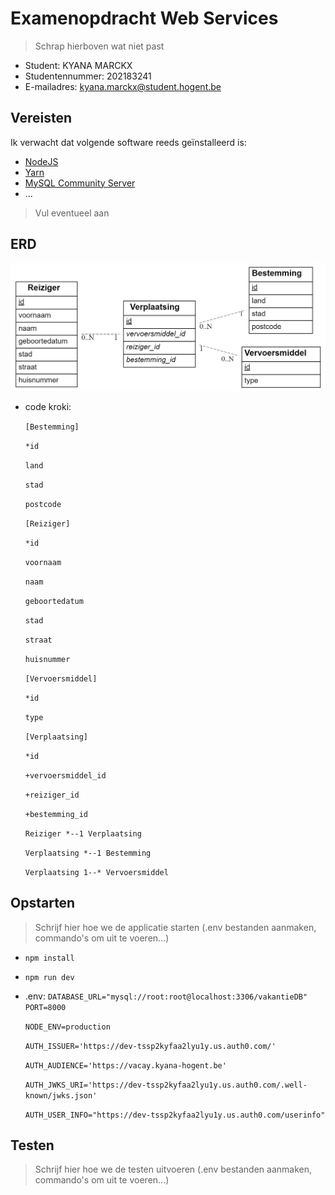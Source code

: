 # Examenopdracht Web Services

> Schrap hierboven wat niet past

- Student: KYANA MARCKX
- Studentennummer: 202183241
- E-mailadres: kyana.marckx@student.hogent.be

## Vereisten

Ik verwacht dat volgende software reeds geïnstalleerd is:

- [NodeJS](https://nodejs.org)
- [Yarn](https://yarnpkg.com)
- [MySQL Community Server](https://dev.mysql.com/downloads/mysql/)
- ...

> Vul eventueel aan

## ERD
  ![ERD](/images/ERD.png)
- code kroki:
  
  `[Bestemming]`
  
  `*id`
  
  `land`
  
  `stad`
  
  `postcode`

  `[Reiziger]`
  
  `*id`
  
  `voornaam`
  
  `naam`
  
  `geboortedatum`
  
  `stad`

  `straat`

  `huisnummer`

  `[Vervoersmiddel]`
  
  `*id`
  
  `type`

  `[Verplaatsing]`

  `*id`

  `+vervoersmiddel_id`

  `+reiziger_id`

  `+bestemming_id`

  `Reiziger *--1 Verplaatsing`
  
  `Verplaatsing *--1 Bestemming`

  `Verplaatsing 1--* Vervoersmiddel`

## Opstarten

> Schrijf hier hoe we de applicatie starten (.env bestanden aanmaken, commando's om uit te voeren...)

- `npm install`

- `npm run dev`

- .env: 
  `DATABASE_URL="mysql://root:root@localhost:3306/vakantieDB"`
  `PORT=8000`

  `NODE_ENV=production`

  `AUTH_ISSUER='https://dev-tssp2kyfaa2lyu1y.us.auth0.com/'`

  `AUTH_AUDIENCE='https://vacay.kyana-hogent.be'`

  `AUTH_JWKS_URI='https://dev-tssp2kyfaa2lyu1y.us.auth0.com/.well-known/jwks.json'`

  `AUTH_USER_INFO="https://dev-tssp2kyfaa2lyu1y.us.auth0.com/userinfo"`

## Testen

> Schrijf hier hoe we de testen uitvoeren (.env bestanden aanmaken, commando's om uit te voeren...)

